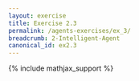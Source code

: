 ```yaml
---
layout: exercise
title: Exercise 2.3
permalink: /agents-exercises/ex_3/
breadcrumb: 2-Intelligent-Agent
canonical_id: ex2.3
---
```


{% include mathjax_support %}

